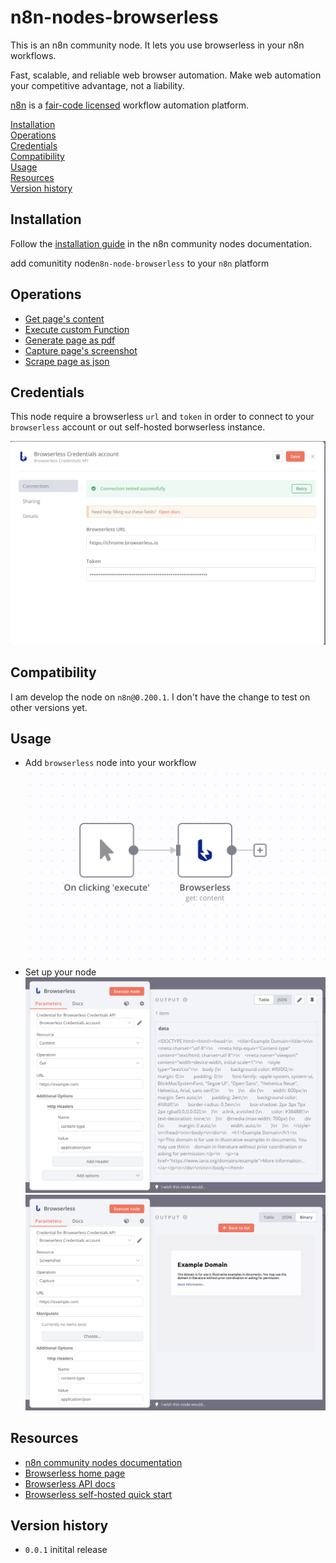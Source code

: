 # n8n-nodes-browserless

This is an n8n community node. It lets you use browserless in your n8n workflows.

Fast, scalable, and reliable web browser automation. Make web automation your competitive advantage, not a liability.

[n8n](https://n8n.io/) is a [fair-code licensed](https://docs.n8n.io/reference/license/) workflow automation platform.

[Installation](#installation)  
[Operations](#operations)  
[Credentials](#credentials)  <!-- delete if no auth needed -->  
[Compatibility](#compatibility)  
[Usage](#usage)  <!-- delete if not using this section -->  
[Resources](#resources)  
[Version history](#version-history)  <!-- delete if not using this section -->  

## Installation

Follow the [installation guide](https://docs.n8n.io/integrations/community-nodes/installation/) in the n8n community nodes documentation.

add comunitity node`n8n-node-browserless` to your `n8n` platform 

## Operations

- [Get page's content](https://www.browserless.io/docs/content)
- [Execute custom Function](https://www.browserless.io/docs/function)
- [Generate page as pdf](https://www.browserless.io/docs/pdf)
- [Capture page's screenshot](https://www.browserless.io/docs/screenshot)
- [Scrape page as json](https://www.browserless.io/docs/scrape)
## Credentials

This node require a browserless `url` and `token` in order to connect to your `browserless` account or out self-hosted borwserless instance.

![](.//assets/credentials-setup.png)

## Compatibility

I am develop the node on `n8n@0.200.1`. I don't have the change to test on other versions yet.

## Usage

- Add `browserless` node into your workflow
![](./assets/browserless-node.png)
- Set up your node 
![](./assets/browserless-content.png)
![](./assets/browserless-screenshot.png)
## Resources

* [n8n community nodes documentation](https://docs.n8n.io/integrations/community-nodes/)
* [Browserless home page](https://www.browserless.io/)
* [Browserless API docs](https://www.browserless.io/docs/api)
* [Browserless self-hosted quick start](https://www.browserless.io/docs/docker-quickstart)

## Version history

- `0.0.1` initital release


